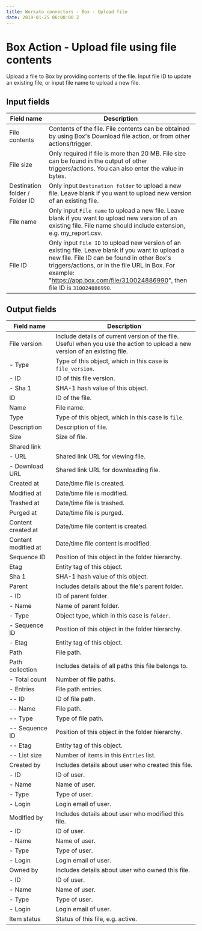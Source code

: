 ```yaml
---
title: Workato connectors - Box - Upload file
date: 2019-01-25 06:00:00 Z
---
```


# Box Action - Upload file using file contents
Upload a file to Box by providing contents of the file. Input file ID to update an existing file, or input file name to upload a new file.

## Input fields
| Field name | Description |
|---|---|
| File contents | Contents of the file. File contents can be obtained by using Box's Download file action, or from other actions/trigger. |
| File size | Only required if file is more than 20 MB. File size can be found in the output of other triggers/actions. You can also enter the value in bytes. |
| Destination folder / Folder ID | Only input `Destination folder` to upload a new file. Leave blank if you want to upload new version of an existing file. |
| File name | Only input `File name` to upload a new file. Leave blank if you want to upload new version of an existing file. File name should include extension, e.g. my_report.csv. |
| File ID | Only input `File ID` to upload new version of an existing file. Leave blank if you want to upload a new file. File ID can be found in other Box's triggers/actions, or in the file URL in Box. For example: "https://app.box.com/file/310024886990", then file ID is `310024886990`. |

## Output fields
| Field name | Description |
|---|---|
| File version | Include details of current version of the file. Useful when you use the action to upload a new version of an existing file. |
| - Type | Type of this object, which in this case is `file_version`. |
| - ID | ID of this file version. |
| - Sha 1 | SHA-1 hash value of this object. |
| ID | ID of the file. |
| Name | File name. |
| Type | Type of this object, which in this case is `file`. |
| Description | Description of file. |
| Size | Size of file. |
| Shared link |  |
| - URL | Shared link URL for viewing file. |
| - Download URL | Shared link URL for downloading file. |
| Created at | Date/time file is created. |
| Modified at | Date/time file is modified. |
| Trashed at | Date/time file is trashed. |
| Purged at | Date/time file is purged. |
| Content created at | Date/time file content is created. |
| Content modified at | Date/time file content is modified. |
| Sequence ID | Position of this object in the folder hierarchy. |
| Etag | Entity tag of this object. |
| Sha 1 | SHA-1 hash value of this object. |
| Parent | Includes details about the file's parent folder. |
| - ID | ID of parent folder. |
| - Name | Name of parent folder. |
| - Type | Object type, which in this case is `folder`. |
| - Sequence ID | Position of this object in the folder hierarchy.  |
| - Etag | Entity tag of this object. |
| Path | File path. |
| Path collection | Includes details of all paths this file belongs to. |
| - Total count | Number of file paths. |
| - Entries | File path entries. |
| -- ID | ID of file path. |
| -- Name | File path. |
| -- Type | Type of file path. |
| -- Sequence ID | Position of this object in the folder hierarchy. |
| -- Etag | Entity tag of this object. |
| -- List size | Number of items in this `Entries` list. |
| Created by | Includes details about user who created this file. |
| - ID | ID of user. |
| - Name | Name of user. |
| - Type | Type of user. |
| - Login | Login email of user. |
| Modified by | Includes details about user who modified this file. |
| - ID | ID of user. |
| - Name | Name of user. |
| - Type | Type of user. |
| - Login | Login email of user. |
| Owned by | Includes details about user who owned this file. |
| - ID | ID of user. |
| - Name | Name of user. |
| - Type | Type of user. |
| - Login | Login email of user. |
| Item status | Status of this file, e.g. active. |

